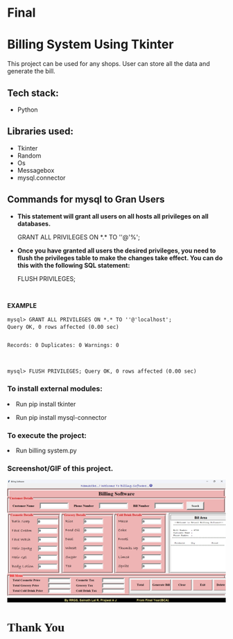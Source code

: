 # Final
<h1>Billing System Using Tkinter</h1>
<p>This project can be used for any shops. User can store all the data and generate the bill.</p>

<h2>Tech stack:</h2>
<ul>
    <li>Python</li>
</ul>

<h2>Libraries used:</h2>
<ul>
    <li>Tkinter</li>
    <li>Random</li>
    <li>Os</li>
    <li>Messagebox</li>
    <li>mysql.connector</li>
</ul>
<h2>Commands for mysql to Gran Users</h2>
<ul>
    <li><b>This statement will grant all users on all hosts all privileges on all databases.</b></li>
    <p>GRANT ALL PRIVILEGES ON *.* TO ''@'%';</p>
    <li><b>Once you have granted all users the desired privileges, you need to flush the privileges table to make the changes take effect. You can do this with the following SQL statement:</b></li>
    <p>FLUSH PRIVILEGES;
</p>
</ul>
<br>
<p><b>EXAMPLE</b></p>
<code>mysql> GRANT ALL PRIVILEGES ON *.* TO ''@'localhost';
Query OK, 0 rows affected (0.00 sec)

Records: 0  Duplicates: 0  Warnings: 0

mysql> FLUSH PRIVILEGES;
Query OK, 0 rows affected (0.00 sec)
</code>

<h3>To install external modules:</h3>
<p><li>Run pip install tkinter</li></p>
<p><li>Run pip install mysql-connector</li></p>

<h3>To execute the project:</h3>
<p><li>Run billing system.py</li></p>

<h3>Screenshot/GIF of this project.</h3>

![Bill](https://github.com/Ravi191203/Final/blob/9d2f0622b099ba7c4712d67605c21a37b72157ad/Screenshot%20(6).png)

<h1 style="font-family:Bradley Hand ITC"><c>Thank You</c></h1>

